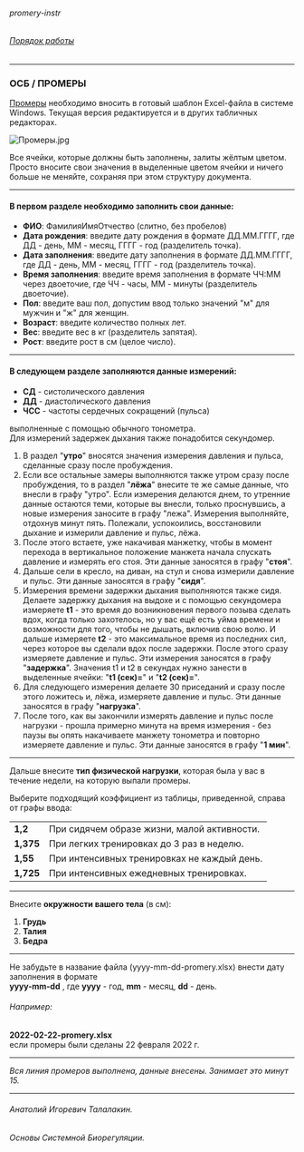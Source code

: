 ###### promery-instr 
###### [Порядок работы](!0SB_Instructio.md#!0SB_Instructio)

***
### ОСБ / ПРОМЕРЫ

[Промеры](https://t.me/osbmd/4431) необходимо вносить в готовый шаблон Excel-файла в системе Windows. Текущая версия редактируется и в других табличных редакторах.

![Промеры.jpg](https://telegra.ph/file/c2e5194c449b01329bc6e.jpg)

Все ячейки, которые должны быть заполнены, залиты жёлтым цветом.
Просто вносите свои значения в выделенные цветом ячейки и ничего больше не меняйте, сохраняя при этом структуру документа. 

***
#### В первом разделе необходимо заполнить свои данные:
- **ФИО**: ФамилияИмяОтчество (слитно, без пробелов)
- **Дата рождения**: введите дату рождения в формате ДД.ММ.ГГГГ, где ДД - день, ММ - месяц, ГГГГ - год (разделитель точка).
- **Дата заполнения**: введите дату заполнения в формате ДД.ММ.ГГГГ, где ДД - день, ММ - месяц, ГГГГ - год (разделитель точка).
- **Время заполнения**: введите время заполнения в формате ЧЧ:ММ через двоеточие, где ЧЧ - часы, ММ - минуты (разделитель двоеточие).
- **Пол**: введите ваш пол, допустим ввод только значений "м" для мужчин и "ж" для женщин.
- **Возраст**: введите количество полных лет.
- **Вес**: введите вес в кг (разделитель запятая).
- **Рост**: введите рост в см (целое число).

***
#### В следующем разделе заполняются данные измерений:  
- **СД** - систолического давления  
- **ДД** - диастолического давления  
- **ЧСС** - частоты сердечных сокращений  (пульса)

выполненные с помощью обычного тонометра.  
Для измерений задержек дыхания также понадобится секундомер.

1. В раздел "**утро**" вносятся значения измерения давления и пульса, сделанные сразу после пробуждения.
2. Если все остальные замеры выполняются также утром сразу после пробуждения, то в раздел "**лёжа**" внесите те же самые данные, что внесли в графу "утро". Если измерения делаются днем, то утренние данные остаются теми, которые вы внесли, только проснувшись, а новые измерения заносите в графу "лежа". Измерения выполняйте, отдохнув минут пять. Полежали, успокоились, восстановили дыхание и измерили давление и пульс, лёжа. 
3. После этого встаете, уже накачивая манжетку, чтобы в момент перехода в вертикальное положение манжета начала спускать давление и измерять его стоя. Эти данные заносятся в графу "**стоя**".
4. Дальше сели в кресло, на диван, на стул и снова измерили давление и пульс. Эти данные заносятся в графу "**сидя**".
5. Измерения времени задержки дыхания выполняются также сидя. Делаете задержку дыхания на выдохе и с помощью секундомера измеряете **t1**  - это время до возникновения первого позыва сделать вдох, когда только захотелось, но у вас ещё есть уйма времени и возможности для того, чтобы не дышать, включив свою волю. И дальше измеряете **t2** - это максимальное время из последних сил, через которое вы сделали вдох после задержки. После этого сразу измеряете давление и пульс. Эти измерения заносятся в графу "**задержка**". Значения t1 и t2 в секундах нужно занести в выделенные ячейки: "**t1 (сек)=**" и "**t2 (сек)=**".
6. Для следующего измерения делаете 30 приседаний и сразу после этого ложитесь и, лёжа, измеряете давление и пульс. Эти данные заносятся в графу "**нагрузка**".
7. После того, как вы закончили измерять давление и пульс после нагрузки - прошла примерно минута на время измерения - без паузы вы опять накачиваете манжету тонометра и повторно измеряете давление и пульс. Эти данные заносятся в графу "**1 мин**".

***
Дальше внесите **тип физической нагрузки**, которая была у вас в течение недели, на которую выпали промеры. 

Выберите подходящий коэффициент из таблицы, приведенной, справа от графы ввода:

| | |
| - | - |
**1,2** | При сидячем образе жизни, малой активности.
**1,375** | При легких тренировках до 3 раз в неделю.
**1,55** | При интенсивных тренировках не каждый день. 
**1,725** | При интенсивных ежедневных тренировках. 

***
Внесите **окружности вашего тела** (в см):  
1. **Грудь**   
2. **Талия**  
3. **Бедра**  

***
Не забудьте в название файла (yyyy-mm-dd-promery.xlsx) внести дату заполнения в формате  
**yyyy-mm-dd** , где **yyyy** - год, **mm** - месяц, **dd** - день.    

###### Например: 
**2022-02-22-promery.xlsx**  
если промеры были сделаны 22 февраля 2022 г.

*** 
*Вся линия промеров выполнена, данные внесены. Занимает это минут 15.*  

***
###### Анатолий Игоревич Талалакин.  
###### Основы Системной Биорегуляции.  